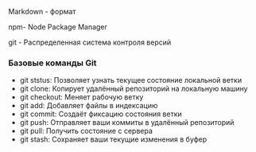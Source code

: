 Markdown - формат

npm- Node Package Manager

git - Распределенная система контроля версий
### Базовые команды Git
- git ststus: Позволяет узнать текущее состояние локальной ветки
- git clone: Копирует удалённый репозиторий на локальную машину
- git checkout: Меняет рабочую ветку
- git add: Добавляет файлы в индексацию
- git commit: Создаёт фиксацию состояния ветки
- git push: Отправляет ваши коммиты в удалённый репозиторий
- git pull: Получить состояние с сервера
- git stash: Сохраняет ваши текущие изменения в буфер